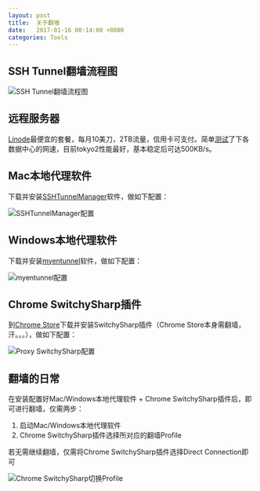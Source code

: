 ```yaml
---
layout: post
title:  关于翻墙
date:   2017-01-16 00:14:00 +0800
categories: Tools
---
```


## SSH Tunnel翻墙流程图

![SSH Tunnel翻墙流程图](http://7xid4y.com1.z0.glb.clouddn.com/20170116-1.png)

## 远程服务器

[Linode](https://www.linode.com/)最便宜的套餐，每月10美刀，2TB流量，信用卡可支付。简单[测试](https://www.linode.com/speedtest)了下各数据中心的网速，目前tokyo2性能最好，基本稳定后可达500KB/s。

## Mac本地代理软件

下载并安装[SSHTunnelManager](http://7xid4y.com1.z0.glb.clouddn.com/SSHTunnelManager-227.006.zip)软件，做如下配置：

![SSHTunnelManager配置](http://7xid4y.com1.z0.glb.clouddn.com/20170117-2.png)

## Windows本地代理软件

下载并安装[myentunnel](http://7xid4y.com1.z0.glb.clouddn.com/myentunnel_setup-3.6.1.exe)软件，做如下配置：

![myentunnel配置](http://7xid4y.com1.z0.glb.clouddn.com/20170117-5.png)

## Chrome SwitchySharp插件

到[Chrome Store](https://chrome.google.com/webstore/detail/proxy-switchysharp/dpplabbmogkhghncfbfdeeokoefdjegm?utm_source=chrome-ntp-icon)下载并安装SwitchySharp插件（Chrome Store本身需翻墙，汗。。。），做如下配置：

![Proxy SwitchySharp配置](http://7xid4y.com1.z0.glb.clouddn.com/20170117-3.png)

## 翻墙的日常

在安装配置好Mac/Windows本地代理软件 + Chrome SwitchySharp插件后，即可进行翻墙，仅需两步：

1. 启动Mac/Windows本地代理软件
2. Chrome SwitchySharp插件选择所对应的翻墙Profile

若无需继续翻墙，仅需将Chrome SwitchySharp插件选择Direct Connection即可

![Chrome SwitchySharp切换Profile](http://7xid4y.com1.z0.glb.clouddn.com/20170117-4.png)